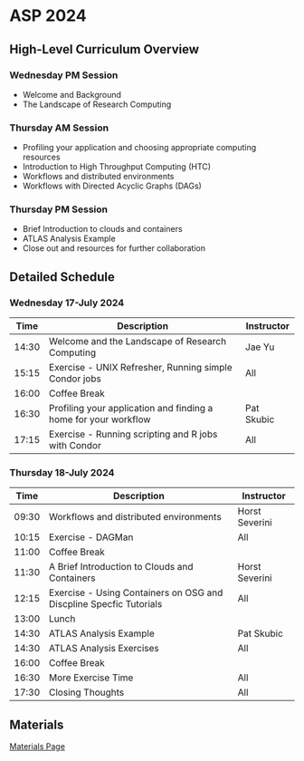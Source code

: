 # ASP 2024

## High-Level Curriculum Overview

### Wednesday PM Session

   * Welcome and Background
   * The Landscape of Research Computing
   
### Thursday AM Session

   * Profiling your application and choosing appropriate computing resources
   * Introduction to High Throughput Computing (HTC)
   * Workflows and distributed environments
   * Workflows with Directed Acyclic Graphs (DAGs)
   
### Thursday PM Session

   * Brief Introduction to clouds and containers
   * ATLAS Analysis Example
   * Close out and resources for further collaboration
   
## Detailed Schedule

### Wednesday 17-July 2024

| Time  | Description                                                         | Instructor       |
|-------|---------------------------------------------------------------------|------------------|
| 14:30 | Welcome and the Landscape of Research Computing                     | Jae Yu           |
| 15:15 | Exercise - UNIX Refresher, Running simple Condor jobs               | All              |
| 16:00 | Coffee Break                                                        |                  |
| 16:30 | Profiling your application and finding a home for your workflow     | Pat Skubic       |
| 17:15 | Exercise - Running scripting and R jobs with Condor                 | All              |

### Thursday 18-July 2024

| Time  | Description                                                         | Instructor       |
|-------|---------------------------------------------------------------------|------------------|
| 09:30 | Workflows and distributed environments                              | Horst Severini   |
| 10:15 | Exercise - DAGMan                                                   | All              |
| 11:00 | Coffee Break                                                        |                  |
| 11:30 | A Brief Introduction to Clouds and Containers                       | Horst Severini   |
| 12:15 | Exercise - Using Containers on OSG and Discpline Specfic Tutorials  | All              |
| 13:00 | Lunch                                                               |                  |
| 14:30 | ATLAS Analysis Example                                              | Pat Skubic       |
| 14:30 | ATLAS Analysis Exercises                                            | All              |
| 16:00 | Coffee Break                                                        |                  |
| 16:30 | More Exercise Time                                                  | All              |
| 17:30 | Closing Thoughts                                                    | All              |

## Materials

[Materials Page](/dosar/ASP2024/ASP2024_Materials/)
